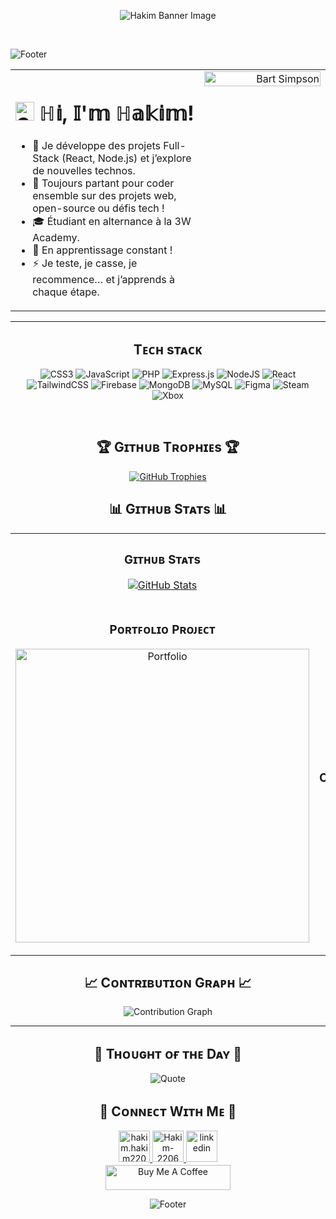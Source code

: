 <p align="center">
  <img src="https://i.imgur.com/vpAawPR.png" alt="Hakim Banner Image">
</p>
<br>
<p>
    <img src="https://capsule-render.vercel.app/api?type=waving&color=gradient&height=65&section=footer" alt="Footer" />
  </p>
<table>
  <tr>
    <td valign="top" width="60%">
      <h1>
        <img src="https://emojis.slackmojis.com/emojis/images/1531849430/4246/blob-sunglasses.gif?1531849430" width="30" alt="Sunglasses Emoji" /> ℍ𝕚, 𝕀'𝕞 ℍ𝕒𝕜𝕚𝕞!
      </h1>
      <ul>
        <li>🔭 Je développe des projets Full-Stack (React, Node.js) et j’explore de nouvelles technos.</li>
        <li>👯 Toujours partant pour coder ensemble sur des projets web, open-source ou défis tech !</li>
        <li>🎓 Étudiant en alternance à la 3W Academy.</li>
        <li>🌱 En apprentissage constant !</li>
        <li>⚡ Je teste, je casse, je recommence… et j’apprends à chaque étape.</li>
      </ul>
    </td>
    <td valign="top" width="40%" align="right">
      <img width="100%" src="https://i.imgur.com/yDUqQSO.png" alt="Bart Simpson">
    </td>
  </tr>
</table>

<hr>

<div align="center">
  <h2>Tᴇᴄʜ sᴛᴀᴄᴋ</h2>
  <p>
    <img src="https://img.shields.io/badge/css3-%231572B6.svg?style=for-the-badge&logo=css3&logoColor=white" alt="CSS3" />
    <img src="https://img.shields.io/badge/javascript-%23323330.svg?style=for-the-badge&logo=javascript&logoColor=%23F7DF1E" alt="JavaScript" />
    <img src="https://img.shields.io/badge/php-%23777BB4.svg?style=for-the-badge&logo=php&logoColor=white" alt="PHP" />
    <img src="https://img.shields.io/badge/express.js-%23404d59.svg?style=for-the-badge&logo=express&logoColor=%2361DAFB" alt="Express.js" />
    <img src="https://img.shields.io/badge/node.js-6DA55F?style=for-the-badge&logo=node.js&logoColor=white" alt="NodeJS" />
    <img src="https://img.shields.io/badge/react-%2320232a.svg?style=for-the-badge&logo=react&logoColor=%2361DAFB" alt="React" />
    <img src="https://img.shields.io/badge/tailwindcss-%2338B2AC.svg?style=for-the-badge&logo=tailwind-css&logoColor=white" alt="TailwindCSS" />
    <img src="https://img.shields.io/badge/firebase-a08021?style=for-the-badge&logo=firebase&logoColor=ffcd34" alt="Firebase" />
    <img src="https://img.shields.io/badge/MongoDB-%234ea94b.svg?style=for-the-badge&logo=mongodb&logoColor=white" alt="MongoDB" />
    <img src="https://img.shields.io/badge/mysql-4479A1.svg?style=for-the-badge&logo=mysql&logoColor=white" alt="MySQL" />
    <img src="https://img.shields.io/badge/figma-%23F24E1E.svg?style=for-the-badge&logo=figma&logoColor=white" alt="Figma" />
    <img src="https://img.shields.io/badge/steam-%23000000.svg?style=for-the-badge&logo=steam&logoColor=white" alt="Steam" />
    <img src="https://img.shields.io/badge/xbox-%23107C10.svg?style=for-the-badge&logo=xbox&logoColor=white" alt="Xbox" />
  </p>
  <br>


 <h2 align="center">🏆 Gɪᴛʜᴜʙ Tʀᴏᴘʜɪᴇs 🏆</h2>
<p align="center">
  <a href="https://github.com/Hakim-2206">
    <picture>
      <source media="(prefers-color-scheme: dark)" srcset="https://github-profile-trophy.vercel.app/?username=Hakim-2206&no-bg=true&row=2&column=6&margin-w=20&margin-h=20&theme=monokai">
      <source media="(prefers-color-scheme: light)" srcset="https://github-profile-trophy.vercel.app/?username=Hakim-2206&no-bg=true&row=2&column=6&margin-w=20&margin-h=20">
      <img alt="GitHub Trophies" src="https://github-profile-trophy.vercel.app/?username=Hakim-2206&no-bg=true&no-frame=true&row=2&column=6&margin-w=20&margin-h=20">
    </picture>
  </a>
</p>

<h2 align="center">📊 Gɪᴛʜᴜʙ Sᴛᴀᴛs 📊</h2>

<table width="100%">
  <tr>
    <td width="50%">
      <h3 align="center"><strong>Gɪᴛʜᴜʙ Sᴛᴀᴛs</strong></h3>
      <p align="center">
        <a href="https://github.com/Hakim-2206">
          <img align="center" src="https://github-readme-stats.vercel.app/api?username=Hakim-2206&count_private=true&show_icons=true&theme=nightowl&bg_color=0,000000,441350&title_color=c56a90&text_color=ffffff&rank_icon=github&hide=prs,issues,contribs&show=reviews,prs_merged,prs_merged_percentage" alt="GitHub Stats" />
        </a>
      </p>
    </td>
    <td width="50%">
  <h3 align="center"><strong>Sᴛʀᴇᴀᴋ Sᴛᴀᴛs</strong></h3>
  <p align="center">
    <a href="https://github.com/Hakim-2206">
      <img src="https://git-hub-streak-stats.vercel.app?user=Hakim-2206&theme=nightowl&background=0%2C000000%2C441350&ring=FFEB95&fire=FFEB95&dates=C56A90&currStreakNum=FFFFFF&sideLabels=FFFFFF&sideNums=FFFFFF" alt="GitHub Streak" />
    </a>
  </p>
</td>
  </tr>
  <tr>
    <td width="50%">
      <h3 align="center"><strong>Pᴏʀᴛꜰᴏʟɪᴏ Pʀᴏᴊᴇᴄᴛ</strong></h3>
      <p align="center">
        <a href="https://github.com/Hakim-2206/portfolio">
          <img align="center" width="470" src="https://github-readme-stats.vercel.app/api/pin/?username=Hakim-2206&repo=portfolio&theme=nightowl&show_owner=true&bg_color=0,000000,441350&title_color=c56a90&text_color=ffffff" alt="Portfolio" />
        </a>
      </p>
    </td>
    <td width="50%">
      <h3 align="center"><strong>Tᴏᴘ Cᴏɴᴛʀɪʙᴜᴛɪᴏɴs</strong></h3>
      <p align="center">
        <a href="https://github.com/Hakim-2206">
          <img align="center" src="https://github-contributor-stats.vercel.app/api?username=Hakim-2206&limit=2&theme=nightowl&show_owner=true&combine_all_yearly_contributions=false&bg_color=0,000000,441350&title_color=c56a90&text_color=ffffff" alt="Top Repo" />
        </a>
      </p>
    </td>
  </tr>
</table>

<h2>📈 Cᴏɴᴛʀɪʙᴜᴛɪᴏɴ Gʀᴀᴘʜ 📈</h2>
<img src="https://github-readme-activity-graph.vercel.app/graph?username=Hakim-2206&bg_color=220a28&&color=ffffff&line=c56a90&point=ffeb95&area=false&hide_border=false" border-radius="15" alt="Contribution Graph">

  <hr>

<h2>🌟 Tʜᴏᴜɢʜᴛ ᴏғ ᴛʜᴇ Dᴀʏ 🌟</h2>

  <img src="https://readme-daily-quotes.vercel.app/api?author=John%20Carmack&quote=If%20you%20aren't%20sure%20which%20way%20to%20do%20something%2C%20do%20it%20both%20ways%20and%20see%20which%20works%20better.&theme=dark&bg_color=220a28&author_color=ffeb95&accent_color=c56a90" alt="Quote">

<h2>🤝 Cᴏɴɴᴇᴄᴛ Wɪᴛʜ Mᴇ 🤝</h2>

  <a href="mailto:hakim.hakim2206@gmail.com" target="_blank">
    <img src="https://img.icons8.com/?size=100&id=nQ4dZIRCI0nW&format=png&color=000000" width=50 height=50 alt="hakim.hakim2206@gmail.com" style="margin-bottom: 5px;" />
  </a>
  <a href="https://www.twitch.tv/hako_tak" target="_blank">
    <img src="https://img.icons8.com/?size=100&id=XTmPgiLA41sk&format=png&color=000000" width=50 height=50 alt="Hakim-2206" style="margin-bottom: 5px;" />
  </a>
  <a href="https://www.linkedin.com/in/hakimzaabi/" target="_blank">
    <img src="https://img.icons8.com/?&id=13930&format=png" width=50 height=50 alt="linkedin" style="margin-bottom: 5px;" />
  </a>
  <br>

  <a href="https://www.buymeacoffee.com/Hakimz" target="_blank">
    <img src="https://cdn.buymeacoffee.com/buttons/v2/default-yellow.png" alt="Buy Me A Coffee" style="height: 40px !important;width: 200px !important;">
  </a>

  <p>
    <img src="https://capsule-render.vercel.app/api?type=waving&color=gradient&height=65&section=footer" alt="Footer" />
  </p>
</div>

